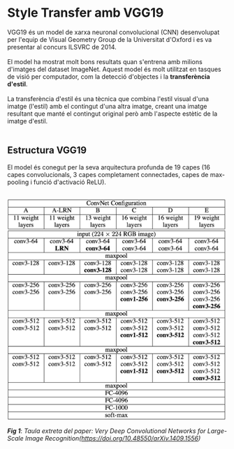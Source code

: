 # Style Transfer amb VGG19

VGG19 és un model de xarxa neuronal convolucional (CNN) desenvolupat per l'equip de Visual Geometry Group de la Universitat d'Oxford i es va presentar al concurs ILSVRC de 2014.<br><br>El model ha mostrat molt bons resultats quan s'entrena amb milions d'imatges del dataset ImageNet. Aquest model és molt utilitzat en tasques de visió per computador, com la detecció d'objectes i la **transferència d'estil**.<br><br>La transferència d'estil és una tècnica que combina l'estil visual d'una imatge (l'estil) amb el contingut d'una altra imatge, creant una imatge resultant que manté el contingut original però amb l'aspecte estètic de la imatge d'estil.<br><br>

## Estructura VGG19

El model és conegut per la seva arquitectura profunda de 19 capes (16 capes convolucionals, 3 capes completament connectades, capes de max-pooling i funció d'activació ReLU).<br><br>

<img src="CNN_architectures.png" alt="Arquitectures de CNNs" width="500"/>

***Fig 1***: *Taula extreta del paper: Very Deep Convolutional Networks for Large-Scale Image Recognition(https://doi.org/10.48550/arXiv.1409.1556)*